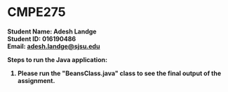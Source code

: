 # CMPE275

<b>Student Name:<b> Adesh Landge <br>
<b>Student ID:</b> 016190486 <br>
<b>Email:</b> adesh.landge@sjsu.edu <br>

<b>Steps to run the Java application:</b>

1.  Please run the "BeansClass.java" class to see the final output of the assignment.
